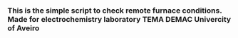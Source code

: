 ### This is the simple script to check remote furnace conditions. Made for electrochemistry laboratory TEMA DEMAC Univercity of Aveiro